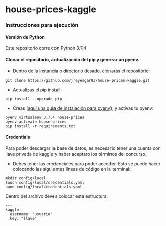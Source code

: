 # house-prices-kaggle



### Instrucciones para ejecución

#### Versión de Python

Este repositorio corre con Python 3.7.4

 
####  Clonar el repositorio, actualización del pip y generar un pyenv. 

- Dentro de la instancia o directorio desado, clonarás el repositorio:

`git clone https://github.com/jreyesgar93/house-prices-kaggle.git`

- Actualizas el pip install:

`pip install --upgrade pip`

- Creas ([aquí una guía de instalación para pyenv](https://github.com/pyenv/pyenv)), y activas tu pyenv:

```
pyenv virtualenv 3.7.4 house-prices
pyenv activate house-prices
pip install -r requirements.txt
```

#### Credentials

Para poder descargar la base de datos, es necesario tener una cuenta con llave privada de kaggle y haber aceptaro los términos del concurso. 

- Debes tener las credenciales para poder acceder. Esto se puede hacer colocando las siguientes líneas de código en la terminal:
```
mkdir config/local
touch config/local/credentials.yaml
nano config/local/credentials.yaml
```
Dentro del archivo deves colocar esta estructura:

```
---
kaggle:
  username: "usuario"
  key: "llave"
  
```


